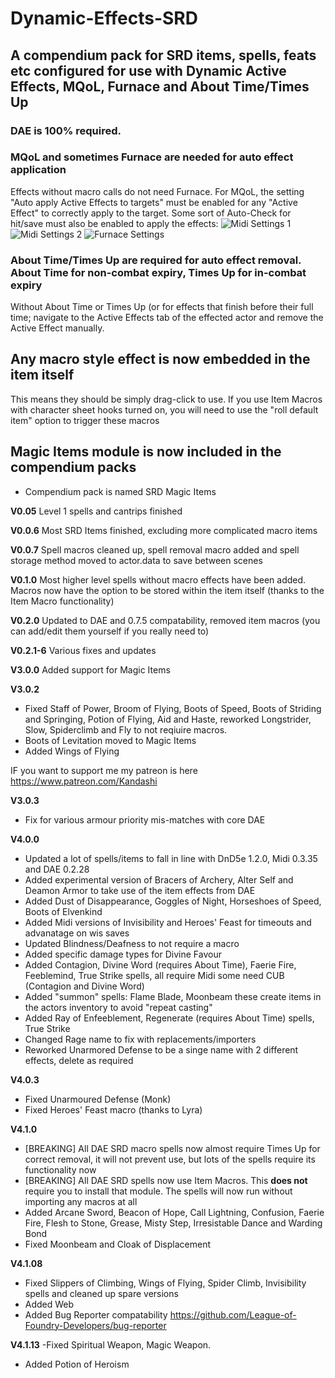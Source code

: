 # Dynamic-Effects-SRD
A compendium pack for SRD items, spells, feats etc configured for use with Dynamic Active Effects, MQoL, Furnace and About Time/Times Up
--

### DAE is 100% required.

### MQoL and sometimes Furnace are needed for auto effect application 
Effects without macro calls do not need Furnace. For MQoL, the setting "Auto apply Active Effects to targets" must be enabled for any "Active Effect" to correctly apply to the target. Some sort of Auto-Check for hit/save must also be enabled to apply the effects:
![Midi Settings 1](https://github.com/kandashi/Dynamic-Effects-SRD/blob/master/Images/Midi%20Settings.PNG)
![Midi Settings 2](https://github.com/kandashi/Dynamic-Effects-SRD/blob/master/Images/Midi%20Settings%202.PNG)
![Furnace Settings](https://github.com/kandashi/Dynamic-Effects-SRD/blob/master/Images/Furnace%20Settings.PNG)

### About Time/Times Up are required for auto effect removal. About Time for non-combat expiry, Times Up for in-combat expiry
Without About Time or Times Up (or for effects that finish before their full time; navigate to the Active Effects tab of the effected actor and remove the Active Effect manually.

## Any macro style effect is now embedded in the item itself
 This means they should be simply drag-click to use. If you use Item Macros with character sheet hooks turned on, you will need to use the "roll default item" option to trigger these macros

## Magic Items module is now included in the compendium packs
- Compendium pack is named SRD Magic Items


**V0.05** Level 1 spells and cantrips finished

**V0.0.6** Most SRD Items finished, excluding more complicated macro items

**V0.0.7** Spell macros cleaned up, spell removal macro added and spell storage method moved to actor.data to save between scenes

**V0.1.0** Most higher level spells without macro effects have been added. Macros now have the option to be stored within the item itself (thanks to the Item Macro functionality)  

**V0.2.0** Updated to DAE and 0.7.5 compatability, removed item macros (you can add/edit them yourself if you really need to) 

**V0.2.1-6** Various fixes and updates

**V3.0.0** Added support for Magic Items

**V3.0.2** 
- Fixed Staff of Power, Broom of Flying, Boots of Speed, Boots of Striding and Springing, Potion of Flying, Aid and Haste, reworked Longstrider, Slow, Spiderclimb and Fly to not reqiuire macros.
- Boots of Levitation moved to Magic Items
- Added Wings of Flying

IF you want to support me my patreon is here https://www.patreon.com/Kandashi

**V3.0.3**
- Fix for various armour priority mis-matches with core DAE

**V4.0.0**
- Updated a lot of spells/items to fall in line with DnD5e 1.2.0, Midi 0.3.35 and DAE 0.2.28
- Added experimental version of Bracers of Archery, Alter Self and Deamon Armor to take use of the item effects from DAE
- Added Dust of Disappearance, Goggles of Night, Horseshoes of Speed, Boots of Elvenkind
- Added Midi versions of Invisibility and Heroes' Feast for timeouts and advanatage on wis saves
- Updated Blindness/Deafness to not require a macro
- Added specific damage types for Divine Favour
- Added Contagion, Divine Word (requires About Time), Faerie Fire, Feeblemind, True Strike spells, all require Midi some need CUB (Contagion and Divine Word)
- Added "summon" spells: Flame Blade, Moonbeam these create items in the actors inventory to avoid "repeat casting"
- Added Ray of Enfeeblement, Regenerate (requires About Time) spells, True Strike
- Changed Rage name to fix with replacements/importers
- Reworked Unarmored Defense to be a singe name with 2 different effects, delete as required

**V4.0.3**
- Fixed Unarmoured Defense (Monk)
- Fixed Heroes' Feast macro (thanks to Lyra)

**V4.1.0**
- [BREAKING] All DAE SRD macro spells now almost require Times Up for correct removal, it will not prevent use, but lots of the spells require its functionality now
- [BREAKING] All DAE SRD spells now use Item Macros. This **does not** require you to install that module. The spells will now run without importing any macros at all
- Added Arcane Sword, Beacon of Hope, Call Lightning, Confusion, Faerie Fire, Flesh to Stone, Grease, Misty Step, Irresistable Dance and Warding Bond
- Fixed Moonbeam and Cloak of Displacement

**V4.1.08**
- Fixed Slippers of Climbing, Wings of Flying, Spider Climb, Invisibility spells and cleaned up spare versions
- Added Web
- Added Bug Reporter compatability https://github.com/League-of-Foundry-Developers/bug-reporter

**V4.1.13**
-Fixed Spiritual Weapon, Magic Weapon. 
- Added Potion of Heroism